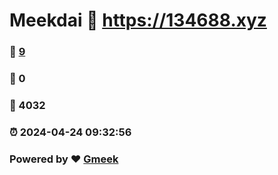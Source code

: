 # Meekdai :link: https://134688.xyz 
### :page_facing_up: [9](https://134688.xyz/tag.html) 
### :speech_balloon: 0 
### :hibiscus: 4032 
### :alarm_clock: 2024-04-24 09:32:56 
### Powered by :heart: [Gmeek](https://github.com/Meekdai/Gmeek)
